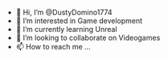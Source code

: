 - 👋 Hi, I’m @DustyDomino1774
- 👀 I’m interested in Game development
- 🌱 I’m currently learning Unreal
- 💞️ I’m looking to collaborate on Videogames
- 📫 How to reach me ...

<!---
DustyDomino1774/DustyDomino1774 is a ✨ special ✨ repository because its `README.md` (this file) appears on your GitHub profile.
You can click the Preview link to take a look at your changes.
--->
